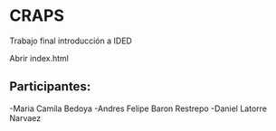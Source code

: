 # CRAPS
Trabajo final introducción a IDED

Abrir index.html

## Participantes:
  -Maria Camila Bedoya
  -Andres Felipe Baron Restrepo
  -Daniel Latorre Narvaez
